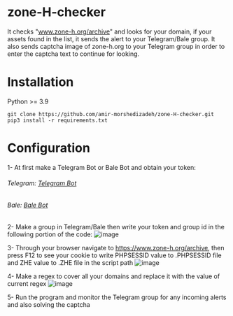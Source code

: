 # zone-H-checker
It checks "www.zone-h.org/archive" and looks for your domain, if your assets found in the list, it sends the alert to your Telegram/Bale group.
It also sends captcha image of zone-h.org to your Telegram group in order to enter the captcha text to continue for looking.

# Installation
Python >= 3.9
```
git clone https://github.com/amir-morshedizadeh/zone-H-checker.git
pip3 install -r requirements.txt
```

# Configuration
1- At first make a Telegram Bot or Bale Bot and obtain your token:

###### Telegram:  [Telegram Bot](https://core.telegram.org/bots#how-do-i-create-a-bot)
###### Bale:  [Bale Bot](https://dev.bale.ai/quick-start)

2- Make a group in Telegram/Bale then write your token and group id in the following portion of the code:
![image](https://user-images.githubusercontent.com/83567836/206893416-305562ae-3dc8-40c5-a134-2f5806bf93f7.png)

3- Through your browser navigate to https://www.zone-h.org/archive,
then press F12 to see your cookie to write PHPSESSID value to .PHPSESSID file and ZHE value to .ZHE file in the script path
![image](https://user-images.githubusercontent.com/83567836/206893340-773d844c-bc31-4975-aee8-cb5fbb1b6715.png)

4- Make a regex to cover all your domains and replace it with the value of current regex
![image](https://user-images.githubusercontent.com/83567836/206894505-f42a81fa-ab39-4d45-ad5f-d24629300f4b.png)

5- Run the program and monitor the Telegram group for any incoming alerts and also solving the captcha

